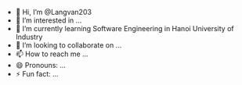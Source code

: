 - 👋 Hi, I’m @Langvan203
- 👀 I’m interested in ...
- 🌱 I’m currently learning Software Engineering in Hanoi University of Industry
- 💞️ I’m looking to collaborate on ...
- 📫 How to reach me ...
- 😄 Pronouns: ...
- ⚡ Fun fact: ...

<!---
Langvan203/Langvan203 is a ✨ special ✨ repository because its `README.md` (this file) appears on your GitHub profile.
You can click the Preview link to take a look at your changes.
--->
